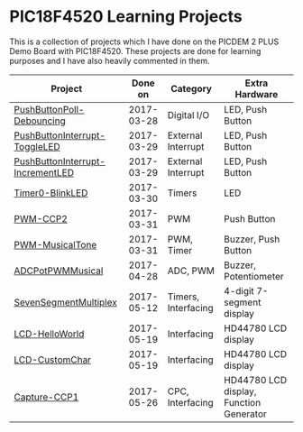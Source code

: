 # PIC18F4520 Learning Projects

This is a collection of projects which I have done on the PICDEM 2 PLUS Demo Board with PIC18F4520.
These projects are done for learning purposes and I have also heavily commented in them.

Project                                            | Done on    | Category           | Extra Hardware
---------------------------------------------------|:----------:| ------------------ | -----------------
[PushButtonPoll-Debouncing]                        | 2017-03-28 | Digital I/O        | LED, Push Button
[PushButtonInterrupt-ToggleLED]                    | 2017-03-29 | External Interrupt | LED, Push Button
[PushButtonInterrupt-IncrementLED]                 | 2017-03-29 | External Interrupt | LED, Push Button
[Timer0-BlinkLED]                                  | 2017-03-30 | Timers             | LED
[PWM-CCP2]                                         | 2017-03-31 | PWM                | Push Button
[PWM-MusicalTone]                                  | 2017-03-31 | PWM, Timer         | Buzzer, Push Button
[ADCPotPWMMusical]                                 | 2017-04-28 | ADC, PWM           | Buzzer, Potentiometer
[SevenSegmentMultiplex]                            | 2017-05-12 | Timers, Interfacing | 4-digit 7-segment display  
[LCD-HelloWorld]                                   | 2017-05-19 | Interfacing         | HD44780 LCD display
[LCD-CustomChar]                                   | 2017-05-19 | Interfacing         | HD44780 LCD display
[Capture-CCP1]                                     | 2017-05-26 | CPC, Interfacing    | HD44780 LCD display, Function Generator


[PushButtonPoll-Debouncing]: ./PushButtonPoll-Debouncing
[PushButtonInterrupt-ToggleLED]: ./PushButtonInterrupt-ToggleLED
[PushButtonInterrupt-IncrementLED]: ./PushButtonInterrupt-IncrementLED
[Timer0-BlinkLED]: ./Timer0-BlinkLED
[PWM-CCP2]: ./PWM-CCP2
[PWM-MusicalTone]: ./PWM-MusicalTone
[ADCPotPWMMusical]: ./ADCPotPWMMusical
[SevenSegmentMultiplex]: ./SevenSegmentMultiplex
[LCD-HelloWorld]: ./LCD-HelloWorld
[LCD-CustomChar]: ./LCD-CustomChar
[Capture-CCP1]: ./Capture-CCP1
